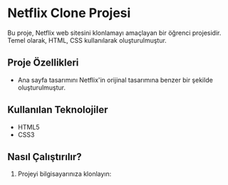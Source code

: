# Netflix Clone Projesi

Bu proje, Netflix web sitesini klonlamayı amaçlayan bir öğrenci projesidir. Temel olarak, HTML, CSS kullanılarak oluşturulmuştur.

## Proje Özellikleri

- Ana sayfa tasarımını Netflix'in orijinal tasarımına benzer bir şekilde oluşturulmuştur.

## Kullanılan Teknolojiler

- HTML5
- CSS3

## Nasıl Çalıştırılır?

1. Projeyi bilgisayarınıza klonlayın:


